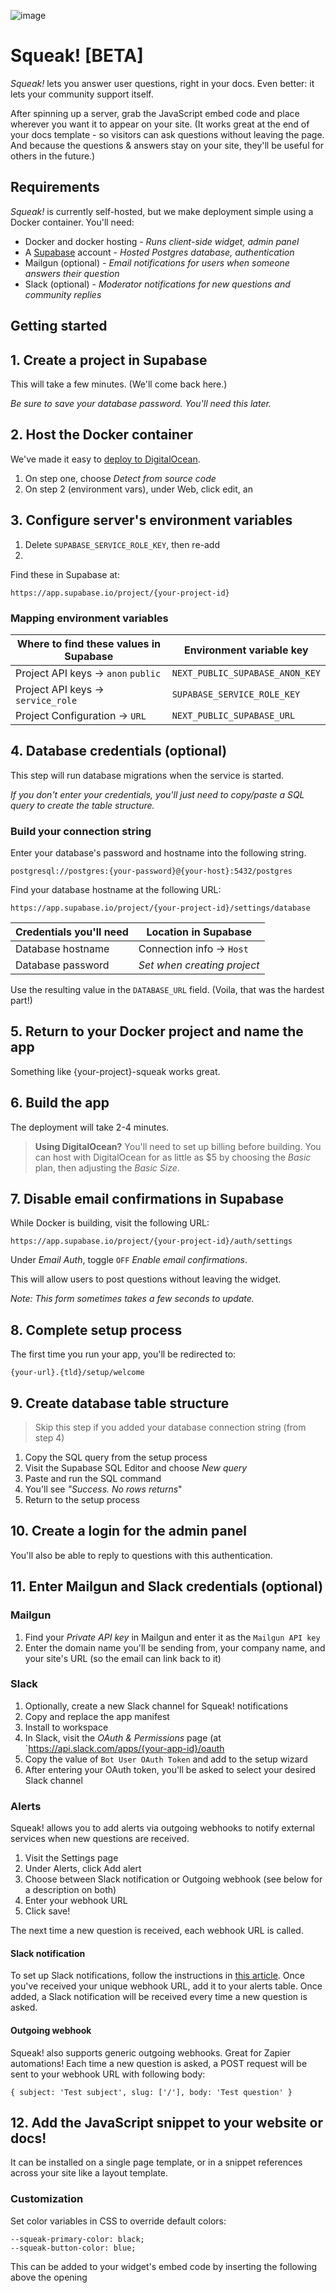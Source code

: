 ![image](https://user-images.githubusercontent.com/154479/158293709-86fb1184-0983-41d1-8498-a0608d9c2b61.png)

# Squeak! [BETA]

_Squeak!_ lets you answer user questions, right in your docs. Even better: it lets your community support itself.

After spinning up a server, grab the JavaScript embed code and place wherever you want it to appear on your site. (It works great at the end of your docs template - so visitors can ask questions without leaving the page. And because the questions & answers stay on your site, they'll be useful for others in the future.)

## Requirements

_Squeak!_ is currently self-hosted, but we make deployment simple using a Docker container. You'll need:

-   Docker and docker hosting - _Runs client-side widget, admin panel_
-   A [Supabase](https://supabase.com) account - _Hosted Postgres database, authentication_
-   Mailgun (optional) - _Email notifications for users when someone answers their question_
-   Slack (optional) - _Moderator notifications for new questions and community replies_

## Getting started

## 1. Create a project in Supabase

This will take a few minutes. (We'll come back here.)

_Be sure to save your database password. You'll need this later._

## 2. Host the Docker container

We've made it easy to [deploy to DigitalOcean](https://cloud.digitalocean.com/apps/new?repo=https://github.com/posthog/squeak/tree/master&refcode=6a26a2c395b0&utm_campaign=Referral_Invite&utm_medium=Referral_Program&utm_source=badge).

1. On step one, choose _Detect from source code_
1. On step 2 (environment vars), under Web, click edit, an

## 3. Configure server's environment variables

1. Delete `SUPABASE_SERVICE_ROLE_KEY`, then re-add 
2. 
Find these in Supabase at:

```
https://app.supabase.io/project/{your-project-id}
```

### Mapping environment variables

| Where to find these values in Supabase | Environment variable key        |
| -------------------------------------- | ------------------------------- |
| Project API keys → `anon` `public`     | `NEXT_PUBLIC_SUPABASE_ANON_KEY` |
| Project API keys → `service_role`      | `SUPABASE_SERVICE_ROLE_KEY`     |
| Project Configuration → `URL`          | `NEXT_PUBLIC_SUPABASE_URL`      |

## 4. Database credentials (optional)

This step will run database migrations when the service is started.

_If you don't enter your credentials, you'll just need to copy/paste a SQL query to create the table structure._

### Build your connection string

Enter your database's password and hostname into the following string.

```
postgresql://postgres:{your-password}@{your-host}:5432/postgres
```

Find your database hostname at the following URL:

```
https://app.supabase.io/project/{your-project-id}/settings/database
```

| Credentials you'll need | Location in Supabase        |
| ----------------------- | --------------------------- |
| Database hostname       | Connection info → `Host`    |
| Database password       | _Set when creating project_ |

Use the resulting value in the `DATABASE_URL` field. (Voila, that was the hardest part!)

## 5. Return to your Docker project and name the app

Something like {your-project}-squeak works great.

## 6. Build the app

The deployment will take 2-4 minutes.

> **Using DigitalOcean?**
> You'll need to set up billing before building. You can host with DigitalOcean for as little as $5 by choosing the _Basic_ plan, then adjusting the _Basic Size_.

## 7. Disable email confirmations in Supabase

While Docker is building, visit the following URL:

```
https://app.supabase.io/project/{your-project-id}/auth/settings
```

Under _Email Auth_, toggle `OFF` _Enable email confirmations_.

This will allow users to post questions without leaving the widget.

_Note: This form sometimes takes a few seconds to update._

## 8. Complete setup process

The first time you run your app, you'll be redirected to:

```
{your-url}.{tld}/setup/welcome
```

## 9. Create database table structure

> Skip this step if you added your database connection string (from step 4)

1. Copy the SQL query from the setup process
1. Visit the Supabase SQL Editor and choose _New query_
1. Paste and run the SQL command
1. You'll see _"Success. No rows returns_"
1. Return to the setup process

## 10. Create a login for the admin panel

You'll also be able to reply to questions with this authentication.

## 11. Enter Mailgun and Slack credentials (optional)

### Mailgun

1. Find your _Private API key_ in Mailgun and enter it as the `Mailgun API key`
1. Enter the domain name you'll be sending from, your company name, and your site's URL (so the email can link back to it)

### Slack

1. Optionally, create a new Slack channel for Squeak! notifications
1. Copy and replace the app manifest
1. Install to workspace
1. In Slack, visit the _OAuth & Permissions_ page (at `https://api.slack.com/apps/{your-app-id}/oauth
1. Copy the value of `Bot User OAuth Token` and add to the setup wizard
1. After entering your OAuth token, you'll be asked to select your desired Slack channel

### Alerts

Squeak! allows you to add alerts via outgoing webhooks to notify external services when new questions are received.

1. Visit the Settings page
1. Under Alerts, click Add alert
1. Choose between Slack notification or Outgoing webhook (see below for a description on both)
1. Enter your webhook URL
1. Click save!

The next time a new question is received, each webhook URL is called.

#### Slack notification

To set up Slack notifications, follow the instructions in [this article](https://api.slack.com/messaging/webhooks). Once you've received your unique webhook URL, add it to your alerts table. Once added, a Slack notification will be received every time a new question is asked.

#### Outgoing webhook

Squeak! also supports generic outgoing webhooks. Great for Zapier automations! Each time a new question is asked, a POST request will be sent to your webhook URL with following body:

```
{ subject: 'Test subject', slug: ['/'], body: 'Test question' }
```

## 12. Add the JavaScript snippet to your website or docs!

It can be installed on a single page template, or in a snippet references across your site like a layout template.

### Customization

Set color variables in CSS to override default colors:

```
--squeak-primary-color: black;
--squeak-button-color: blue;
```

This can be added to your widget's embed code by inserting the following above the opening <script> tag:

```
<style>
  :root {
    --squeak-primary-color: #3e3e3e;
    --squeak-button-color: #643eff;
  }
</style>
```

---

## More info about tokens and how they're used

Find the values for these keys in your Supabase project.

| Key                           | Required | Description                                                                                                                                                                                                                                              |
| ----------------------------- | -------- | -------------------------------------------------------------------------------------------------------------------------------------------------------------------------------------------------------------------------------------------------------- |
| NEXT_PUBLIC_SUPABASE_ANON_KEY | Yes      | Public key used to authenticate with Supabase in the browser, found at `/settings/api`                                                                                                                                                                   |
| SUPABASE_SERVICE_ROLE_KEY     | Yes      | Secret key used to authenticate with Supabase on the server, used to bypass Row Level Security, found at `/settings/api`                                                                                                                                 |
| NEXT_PUBLIC_SUPABASE_URL      | Yes      | Restful endpoint for querying and managing the Supabase DB, found at `/settings/api`                                                                                                                                                                     |
| DATABASE_URL                  | No       | The Postgresql connection string, if provided, will automatically run migrations in Supabase on start, found at `/settings/database`, in URI format. (If not provided, we'll provide a SQL query you'll need to copy/paste into Supabase's SQL console.) |

## API

| Task                        | URL             | Docs                          |
| --------------------------- | --------------- | ----------------------------- |
| Adding a new question       | `/api/question` | [Docs](/docs/api/question.md) |
| Adding a reply to a message | `/api/reply`    | [Docs](/docs/api/reply.md)    |

## Local Development

#### With NextJS Dev (Recommended)

1. `npm install`

1. Setup your environment configuration:

```shell
cp .env.example .env.local
```

Enter the required config from Supabase `.env.local`.

2. Run the DB migrations:

```shell
DATABASE_URL=postgresql://postgres:<YOUR_SUPABASE_DB_PASSWORD>@<YOUR_SUPABASE_DB_HOST>:5432/postgres yarn migrate up
```

3. Start the development server:

```bash
npm run dev
# or
yarn dev
```

4. Open [http://localhost:3000](http://localhost:3000) with your browser.

### With Docker Image

1. [Install Docker](https://docs.docker.com/get-docker/) on your machine
2. Build the container: `docker build -t squeak .`
3. Run the container:

```shell
docker run \
  -e "NEXT_PUBLIC_SUPABASE_URL=<YOUR URL>" \
  -e "NEXT_PUBLIC_SUPABASE_ANON_KEY=<YOUR ANON KEY>" \
  -e "SUPABASE_SERVICE_ROLE_KEY=<YOUR SERVICE ROLE KEY>" \
  -e "DATABASE_URL=<YOUR DATABASE_URL>" \
  -p 3000:3000 squeak
```

### Running DB migrations

To run the database migrations, run:

```shell
DATABASE_URL=<YOUR_DATABASE_URL> yarn migrate up
```

### Generating Typescript Types

After running a migration, you can generate typescript types for the database schema:

```shell
npx openapi-typescript "https://htzqlrrygnqeebaspzln.supabase.co/rest/v1/?apikey=<YOUR_NEXT_PUBLIC_SUPABASE_ANON_KEY>" --output @types/supabase.d.ts
```
